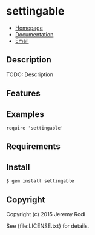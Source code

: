 # settingable

* [Homepage](https://rubygems.org/gems/settingable)
* [Documentation](http://rubydoc.info/gems/settingable/frames)
* [Email](mailto:redjazz96@gmail.com)

## Description

TODO: Description

## Features

## Examples

    require 'settingable'

## Requirements

## Install

    $ gem install settingable

## Copyright

Copyright (c) 2015 Jeremy Rodi

See {file:LICENSE.txt} for details.
